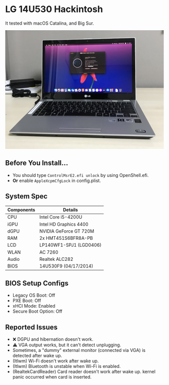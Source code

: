 # LG 14U530 Hackintosh
It tested with macOS Catalina, and Big Sur.

![](Image.jpeg)

## Before You Install...
- You should type `ControlMsrE2.efi unlock` by using OpenShell.efi.
- __Or__ enable `AppleXcpmCfgLock` in config.plist.

## System Spec
| Components | Details |
| - | - |
| CPU | Intel Core i5-4200U |
| iGPU | Intel HD Graphics 4400 |
| dGPU | NVIDIA GeForce GT 720M |
| RAM | 2x HMT451S6BFR8A-PB |
| LCD | LP140WF1-SPJ1 (LGD0406) |
| WLAN | AC 7260 |
| Audio | Realtek ALC282 |
| BIOS | 14U530F9 (04/17/2014) |

## BIOS Setup Configs
- Legacy OS Boot: Off
- PXE Boot: Off
- xHCI Mode: Enabled
- Secure Boot Option: Off

## Reported Issues
- ❌ DGPU and hibernation doesn't work.
- ⚠️ VGA output works, but it can't detect unplugging.
- Sometimes, a "dummy" external monitor (connected via VGA) is detected after wake up.
- (Itlwm) Wi-Fi doesn't work after wake up.
- (Itlwm) Bluetooth is unstable when Wi-Fi is enabled.
- (RealtekCardReader) Card reader doesn't work after wake up. kernel panic occurred when card is inserted.

